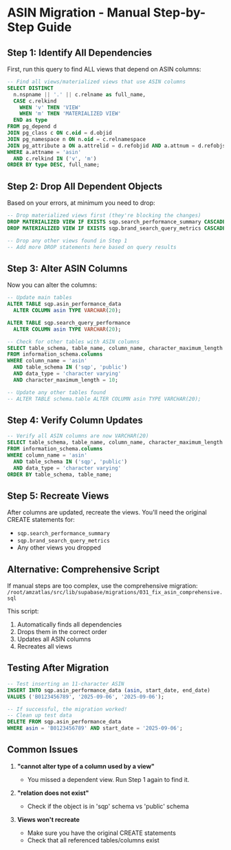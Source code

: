 # ASIN Migration - Manual Step-by-Step Guide

## Step 1: Identify All Dependencies

First, run this query to find ALL views that depend on ASIN columns:

```sql
-- Find all views/materialized views that use ASIN columns
SELECT DISTINCT
  n.nspname || '.' || c.relname as full_name,
  CASE c.relkind 
    WHEN 'v' THEN 'VIEW'
    WHEN 'm' THEN 'MATERIALIZED VIEW'
  END as type
FROM pg_depend d
JOIN pg_class c ON c.oid = d.objid
JOIN pg_namespace n ON n.oid = c.relnamespace
JOIN pg_attribute a ON a.attrelid = d.refobjid AND a.attnum = d.refobjsubid
WHERE a.attname = 'asin'
  AND c.relkind IN ('v', 'm')
ORDER BY type DESC, full_name;
```

## Step 2: Drop All Dependent Objects

Based on your errors, at minimum you need to drop:

```sql
-- Drop materialized views first (they're blocking the changes)
DROP MATERIALIZED VIEW IF EXISTS sqp.search_performance_summary CASCADE;
DROP MATERIALIZED VIEW IF EXISTS sqp.brand_search_query_metrics CASCADE;

-- Drop any other views found in Step 1
-- Add more DROP statements here based on query results
```

## Step 3: Alter ASIN Columns

Now you can alter the columns:

```sql
-- Update main tables
ALTER TABLE sqp.asin_performance_data 
  ALTER COLUMN asin TYPE VARCHAR(20);

ALTER TABLE sqp.search_query_performance 
  ALTER COLUMN asin TYPE VARCHAR(20);

-- Check for other tables with ASIN columns
SELECT table_schema, table_name, column_name, character_maximum_length
FROM information_schema.columns
WHERE column_name = 'asin'
  AND table_schema IN ('sqp', 'public')
  AND data_type = 'character varying'
  AND character_maximum_length = 10;

-- Update any other tables found
-- ALTER TABLE schema.table ALTER COLUMN asin TYPE VARCHAR(20);
```

## Step 4: Verify Column Updates

```sql
-- Verify all ASIN columns are now VARCHAR(20)
SELECT table_schema, table_name, column_name, character_maximum_length
FROM information_schema.columns
WHERE column_name = 'asin'
  AND table_schema IN ('sqp', 'public')
  AND data_type = 'character varying'
ORDER BY table_schema, table_name;
```

## Step 5: Recreate Views

After columns are updated, recreate the views. You'll need the original CREATE statements for:
- `sqp.search_performance_summary`
- `sqp.brand_search_query_metrics`
- Any other views you dropped

## Alternative: Comprehensive Script

If manual steps are too complex, use the comprehensive migration:
`/root/amzatlas/src/lib/supabase/migrations/031_fix_asin_comprehensive.sql`

This script:
1. Automatically finds all dependencies
2. Drops them in the correct order
3. Updates all ASIN columns
4. Recreates all views

## Testing After Migration

```sql
-- Test inserting an 11-character ASIN
INSERT INTO sqp.asin_performance_data (asin, start_date, end_date)
VALUES ('B0123456789', '2025-09-06', '2025-09-06');

-- If successful, the migration worked!
-- Clean up test data
DELETE FROM sqp.asin_performance_data 
WHERE asin = 'B0123456789' AND start_date = '2025-09-06';
```

## Common Issues

1. **"cannot alter type of a column used by a view"**
   - You missed a dependent view. Run Step 1 again to find it.

2. **"relation does not exist"**
   - Check if the object is in 'sqp' schema vs 'public' schema

3. **Views won't recreate**
   - Make sure you have the original CREATE statements
   - Check that all referenced tables/columns exist